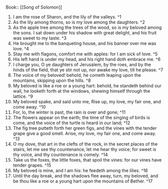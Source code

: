  Book:: [[Song of Solomon]]
 1. I am the rose of Sharon, and the lily of the valleys. ^1
 2. As the lily among thorns, so is my love among the daughters. ^2
 3. As the apple tree among the trees of the wood, so is my beloved among the sons. I sat down under his shadow with great delight, and his fruit was sweet to my taste. ^3
 4. He brought me to the banqueting house, and his banner over me was love. ^4
 5. Stay me with flagons, comfort me with apples: for I am sick of love. ^5
 6. His left hand is under my head, and his right hand doth embrace me. ^6
 7. I charge you, O ye daughters of Jerusalem, by the roes, and by the hinds of the field, that ye stir not up, nor awake my love, till he please. ^7
 8. The voice of my beloved! behold, he cometh leaping upon the mountains, skipping upon the hills. ^8
 9. My beloved is like a roe or a young hart: behold, he standeth behind our wall, he looketh forth at the windows, shewing himself through the lattice. ^9
 10. My beloved spake, and said unto me, Rise up, my love, my fair one, and come away. ^10
 11. For, lo, the winter is past, the rain is over and gone; ^11
 12. The flowers appear on the earth; the time of the singing of birds is come, and the voice of the turtle is heard in our land; ^12
 13. The fig tree putteth forth her green figs, and the vines with the tender grape give a good smell. Arise, my love, my fair one, and come away. ^13
 14. O my dove, that art in the clefts of the rock, in the secret places of the stairs, let me see thy countenance, let me hear thy voice; for sweet is thy voice, and thy countenance is comely. ^14
 15. Take us the foxes, the little foxes, that spoil the vines: for our vines have tender grapes. ^15
 16. My beloved is mine, and I am his: he feedeth among the lilies. ^16
 17. Until the day break, and the shadows flee away, turn, my beloved, and be thou like a roe or a young hart upon the mountains of Bether. ^17
